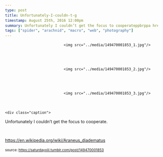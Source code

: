 ```yaml
---
type: post
title: Unfortunately-I-couldn-t-g
timestamp: August 25th, 2016 12:00pm
summary: Unfortunately I couldn’t get the focus to cooperateppbrppa hrefhttpsenwikipediaorgwikiAraneusdiadematus targetblankhttps
tags: ["spider", "arachnid", "macro", "web", "photography"]
---
```



                               <img src="../media/149470001853_1.jpg"/>
                           

                                                                                                                           

                               <img src="../media/149470001853_2.jpg"/>
                           

                                                                                                                           

                               <img src="../media/149470001853_3.jpg"/>
                           

                                                                                                                      <div class="caption">
Unfortunately I couldn’t get the focus to cooperate.

<br/>

<a href="https://en.wikipedia.org/wiki/Araneus_diadematus" target="_blank">https://en.wikipedia.org/wiki/Araneus_diadematus</a><br/>
 
                                    
                
                
                
                
                                
<small>source: https://saturdayxiii.tumblr.com/post/149470001853</small>